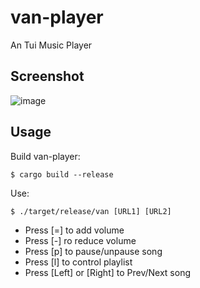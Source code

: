 # van-player
An Tui Music Player

## Screenshot
![image](https://user-images.githubusercontent.com/19554922/171415550-636b5ca8-2374-4fe4-bcf7-03e7fbba470a.png)

## Usage

Build van-player:

```
$ cargo build --release
```

Use:

```
$ ./target/release/van [URL1] [URL2]
```

- Press [=] to add volume
- Press [-] ro reduce volume
- Press [p] to pause/unpause song
- Press [l] to control playlist
- Press [Left] or [Right] to Prev/Next song

